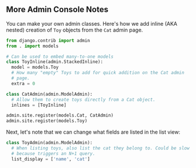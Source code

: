 ## More Admin Console Notes

You can make your own admin classes. Here's how we add inline (AKA
nested) creation of `Toy` objects from the `Cat` admin page.

```python
from django.contrib import admin
from . import models

# Can be used to embed many-to-one models
class ToyInline(admin.StackedInline):
  model = models.Toy
  # How many "empty" Toys to add for quick addition on the Cat admin
  # page.
  extra = 0

class CatAdmin(admin.ModelAdmin):
  # Allow them to create toys directly from a Cat object.
  inlines = [ToyInline]

admin.site.register(models.Cat, CatAdmin)
admin.site.register(models.Toy)
```

Next, let's note that we can change what fields are listed in the list
view:

```python
class ToyAdmin(admin.ModelAdmin):
  # When listing toys, also list the cat they belong to. Could be slow
  # because triggers an N+1 query.
  list_display = ['name', 'cat']
```

